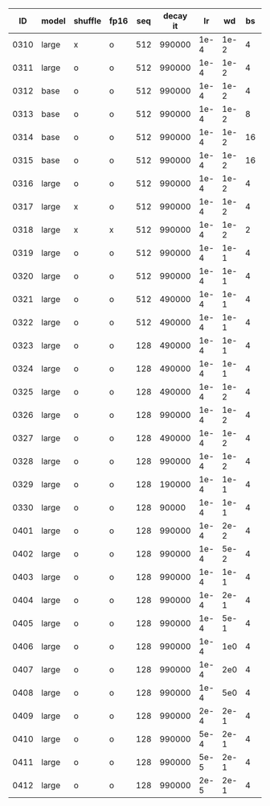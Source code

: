 |  ID  | model | shuffle | fp16  | seq | decay it |  lr  |  wd  | bs | np | convergence
| ---- | ----- | ------- | ----- | --- | -------- | ---- | ---- | -- | -- | -----------
| 0310 | large |    x    |   o   | 512 |   990000 | 1e-4 | 1e-2 |  4 |  8 | 109700 2.3 > 7.3
| 0311 | large |    o    |   o   | 512 |   990000 | 1e-4 | 1e-2 |  4 |  8 | 68700 2.4 > 7.3
| 0312 | base  |    o    |   o   | 512 |   990000 | 1e-4 | 1e-2 |  4 |  8 | 1000000 1.53
| 0313 | base  |    o    |   o   | 512 |   990000 | 1e-4 | 1e-2 |  8 |  8 | 1000000 1.43
| 0314 | base  |    o    |   o   | 512 |   990000 | 1e-4 | 1e-2 | 16 |  8 | 1000000 1.34
| 0315 | base  |    o    |   o   | 512 |   990000 | 1e-4 | 1e-2 | 16 | 16 | 1000000 1.29
| 0316 | large |    o    |   o   | 512 |   990000 | 1e-4 | 1e-2 |  4 | 16 | 73000 2.1 > 7.3
| 0317 | large |    x    |   o   | 512 |   990000 | 1e-4 | 1e-2 |  4 | 16 | 34600 2.4 > 7.3
| 0318 | large |    x    |   x   | 512 |   990000 | 1e-4 | 1e-2 |  2 | 16 | 85700 2.3 > 7.3
| 0319 | large |    o    |   o   | 512 |   990000 | 1e-4 | 1e-1 |  4 | 16 | 1000000 1.29
| 0320 | large |    o    |   o   | 512 |   990000 | 1e-4 | 1e-1 |  4 | 32 | 1000000 1.15
| 0321 | large |    o    |   o   | 512 |   490000 | 1e-4 | 1e-1 |  4 | 16 | 500000 1.37
| 0322 | large |    o    |   o   | 512 |   490000 | 1e-4 | 1e-1 |  4 | 32 | 500000 1.25
| 0323 | large |    o    |   o   | 128 |   490000 | 1e-4 | 1e-1 |  4 | 16 | 500000 1.67
| 0324 | large |    o    |   o   | 128 |   490000 | 1e-4 | 1e-1 |  4 | 32 | 500000 1.56
| 0325 | large |    o    |   o   | 128 |   490000 | 1e-4 | 1e-2 |  4 | 16 | 500000 1.77
| 0326 | large |    o    |   o   | 128 |   990000 | 1e-4 | 1e-2 |  4 | 16 | 197700 2.3 > 7.3
| 0327 | large |    o    |   o   | 128 |   490000 | 1e-4 | 1e-2 |  4 | 32 | 500000 1.59
| 0328 | large |    o    |   o   | 128 |   990000 | 1e-4 | 1e-2 |  4 | 32 | 314000 1.8 > 7.3
| 0329 | large |    o    |   o   | 128 |   190000 | 1e-4 | 1e-1 |  4 | 16 | 200000 1.96
| 0330 | large |    o    |   o   | 128 |    90000 | 1e-4 | 1e-1 |  4 | 16 | 100000 2.50
| 0401 | large |    o    |   o   | 128 |   990000 | 1e-4 | 2e-2 |  4 | 32 | 157100 2.1 > 7.3
| 0402 | large |    o    |   o   | 128 |   990000 | 1e-4 | 5e-2 |  4 | 32 | 121200 2.0 > 7.3
| 0403 | large |    o    |   o   | 128 |   990000 | 1e-4 | 1e-1 |  4 | 32 | 87600 2.2 > 7.3
| 0404 | large |    o    |   o   | 128 |   990000 | 1e-4 | 2e-1 |  4 | 32 | 1000000 1.50
| 0405 | large |    o    |   o   | 128 |   990000 | 1e-4 | 5e-1 |  4 | 32 | 1000000 1.69
| 0406 | large |    o    |   o   | 128 |   990000 | 1e-4 | 1e0  |  4 | 32 | 1000000 1.91
| 0407 | large |    o    |   o   | 128 |   990000 | 1e-4 | 2e0  |  4 | 32 | 1000000 2.14
| 0408 | large |    o    |   o   | 128 |   990000 | 1e-4 | 5e0  |  4 | 32 | 1000000 2.45
| 0409 | large |    o    |   o   | 128 |   990000 | 2e-4 | 2e-1 |  4 | 32 |
| 0410 | large |    o    |   o   | 128 |   990000 | 5e-4 | 2e-1 |  4 | 32 |
| 0411 | large |    o    |   o   | 128 |   990000 | 5e-5 | 2e-1 |  4 | 32 |
| 0412 | large |    o    |   o   | 128 |   990000 | 2e-5 | 2e-1 |  4 | 32 |